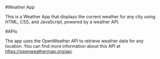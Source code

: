 #Weather App

This is a Weather App that displays the current weather for any city using HTML, CSS, and JavaScript, powered by a weather API.

#APIs

The app uses the OpenWeather API to retrieve weather data for any location. You can find more information about this API at https://openweathermap.org/api.